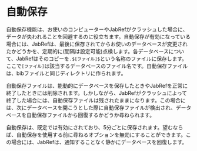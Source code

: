 # 自動保存

自動保存機能は、お使いのコンピューターやJabRefがクラッシュした場合に、データが失われることを回避するのに役立ちます。自動保存が有効になっている場合には、JabRefは、最後に保存されてからお使いのデータベースが変更されたかどうかを、定期的に(間隔は設定可能)点検します。各データベースについて、JabRefはそのコピーを`.$[ファイル]$`という名称のファイルに保存します。ここで`[ファイル]`は該当するデータベースのファイル名です。自動保存ファイルは、bibファイルと同じディレクトリに作られます。

自動保存ファイルは、能動的にデータベースを保存したときやJabRefを正常に終了したときには削除されます。しかしながら、JabRefがクラッシュによって終了した場合には、自動保存ファイルは残されたままになります。この場合には、次にデータベースを開こうとした際に自動保存ファイルが検出され、データベースを自動保存ファイルから回復するかどうか尋ねられます。

自動保存は、既定では有効にされており、5分ごとに保存されます。望むならば、自動保存を使用する前に尋ねるオプションを無効にすることができます。この場合には、JabRefは、通知することなく静かにデータベースを回復します。
